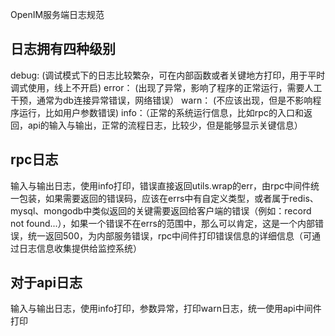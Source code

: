 OpenIM服务端日志规范

## 日志拥有四种级别

debug:  (调试模式下的日志比较繁杂，可在内部函数或者关键地方打印，用于平时调式使用，线上不开启)
error：  (出现了异常，影响了程序的正常运行，需要人工干预，通常为db连接异常错误，网络错误）
warn： (不应该出现，但是不影响程序运行，比如用户参数错误)
info：（正常的系统运行信息，比如rpc的入口和返回，api的输入与输出，正常的流程日志，比较少，但是能够显示关键信息）

## rpc日志

输入与输出日志，使用info打印，错误直接返回utils.wrap的err，由rpc中间件统一包装，如果需要返回的错误码，应该在errs中有自定义类型，或者属于redis、mysql、mongodb中类似返回的关键需要返回给客户端的错误（例如：record not found...），如果一个错误不在errs的范围中，那么可以肯定，这是一个内部错误，统一返回500，为内部服务错误，rpc中间件打印错误信息的详细信息（可通过日志信息收集提供给监控系统）

## 对于api日志

输入与输出日志，使用info打印，参数异常，打印warn日志，统一使用api中间件打印
